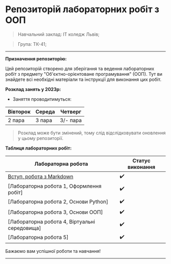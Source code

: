 # Репозиторій лабораторних робіт з ООП
> Навчальний заклад: ІТ коледж Львів;

> Група: ТК-41;
---

**Призначення репозиторію:**

Цей репозиторій створено для зберігання та ведення лабораторних робіт з предмету "Об'єктно-орієнтоване програмування" (ООП). Тут ви знайдете всі необхідні матеріали та інструкції для виконання цих робіт.

**Розклад занять у 2023р:**

- Заняття проводитимуться:

| Вівторок | Середа | Четверг |
|----------|--------|---------|
| 2 пара   | 3 пара | 3/- пара|

> Розклад може бути змінений, тому слід відслідковувати оновлення у цьому репозиторії.

**Таблиця лабораторних робіт:**

| Лабораторна робота | Статус виконання |
|---------------------|------------------|
| [Вступ, робота з Markdown](init/README.md)                        | :heavy_check_mark: |
| [Лабораторна робота 1, Оформлення робіт]         | :heavy_check_mark: |
| [Лабораторна робота 2, Основи Python]            | :heavy_check_mark: |
| [Лабораторна робота 3, Основи ООП]               | :heavy_check_mark: |
| [Лабораторна робота 4, Віртуальні середовища]   | :heavy_check_mark: |
| [Лабораторна робота 5]  | :heavy_check_mark: |



Бажаємо вам успішної роботи та навчання!

---